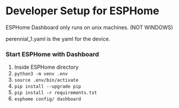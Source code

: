 # Developer Setup for ESPHome

ESPHome Dashboard only runs on unix machines. (NOT WINDOWS)

perennial_1.yaml is the yaml for the device.

### Start ESPHome with Dashboard
1. Inside ESPHome directory
2. `python3 -m venv .env`
3. `source .env/bin/activate`
4. `pip install --upgrade pip`
5. `pip install -r requirements.txt`
6. `esphome config/ dashboard`